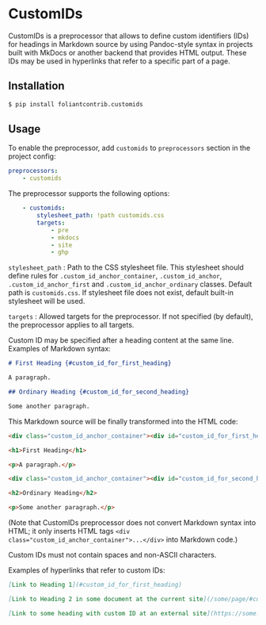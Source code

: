 # СustomIDs

CustomIDs is a preprocessor that allows to define custom identifiers (IDs) for headings in Markdown source by using Pandoc-style syntax in projects built with MkDocs or another backend that provides HTML output. These IDs may be used in hyperlinks that refer to a specific part of a page.

## Installation

```bash
$ pip install foliantcontrib.customids
```

## Usage

To enable the preprocessor, add `customids` to `preprocessors` section in the project config:

```yaml
preprocessors:
    - customids
```

The preprocessor supports the following options:

```yaml
    - customids:
        stylesheet_path: !path customids.css
        targets:
            - pre
            - mkdocs
            - site
            - ghp
```

`stylesheet_path`
:   Path to the CSS stylesheet file. This stylesheet should define rules for `.custom_id_anchor_container`, `.custom_id_anchor`, `.custom_id_anchor_first` and `.custom_id_anchor_ordinary` classes. Default path is `customids.css`. If stylesheet file does not exist, default built-in stylesheet will be used.

`targets`
:   Allowed targets for the preprocessor. If not specified (by default), the preprocessor applies to all targets.

Custom ID may be specified after a heading content at the same line. Examples of Markdown syntax:

```markdown
# First Heading {#custom_id_for_first_heading}

A paragraph.

## Ordinary Heading {#custom_id_for_second_heading}

Some another paragraph.
```

This Markdown source will be finally transformed into the HTML code:

```html
<div class="custom_id_anchor_container"><div id="custom_id_for_first_heading" class="custom_id_anchor custom_id_anchor_first"></div></div>

<h1>First Heading</h1>

<p>A paragraph.</p>

<div class="custom_id_anchor_container"><div id="custom_id_for_second_heading" class="custom_id_anchor custom_id_anchor_ordinary"></div></div>

<h2>Ordinary Heading</h2>

<p>Some another paragraph.</p>
```

(Note that CustomIDs preprocessor does not convert Markdown syntax into HTML; it only inserts HTML tags `<div class="custom_id_anchor_container">...</div>` into Markdown code.)

Custom IDs must not contain spaces and non-ASCII characters.

Examples of hyperlinks that refer to custom IDs:

```markdown
[Link to Heading 1](#custom_id_for_first_heading)

[Link to Heading 2 in some document at the current site](/some/page/#custom_id_for_second_heading)

[Link to some heading with custom ID at an external site](https://some.site/path/to/the/page/#some_custom_id)
```
